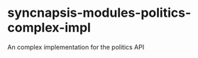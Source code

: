 syncnapsis-modules-politics-complex-impl
========================================

An complex implementation for the politics API
